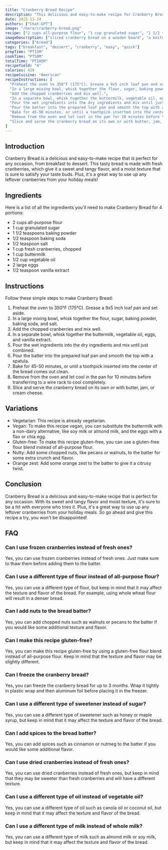 ```yaml
---
title: "Cranberry Bread Recipe"
description: "This delicious and easy-to-make recipe for Cranberry Bread is perfect for any occasion, from breakfast to dessert. With its sweet and tangy flavor and moist texture, it's sure to be a hit with everyone who tries it!"
date: 2022-11-24
authors: ["Chat-GPT"]
image: "/hero/cranberry-bread.png"
recipe: ["2 cups all-purpose flour", "1 cup granulated sugar", "1 1/2 teaspoons baking powder", "1/2 teaspoon baking soda", "1/2 teaspoon salt", "1 cup fresh cranberries, chopped", "1 cup buttermilk", "1/2 cup vegetable oil", "2 large eggs", "1/2 teaspoon vanilla extract"]
imageDescription: ["sliced cranberry bread on a wooden board", "a knife cutting through a slice of cranberry bread", "a plate with a slice of cranberry bread and a glass of milk", "a close-up of a slice of cranberry bread with cranberries visible"]
categories: ["bread"]
tags: ["breakfast", "dessert", "cranberry", "easy", "quick"]
prepTime: "PT15M"
cookTime: "PT50M"
totalTime: "PT1H5M"
recipeYield: "4"
calories: 420
recipeCuisine: "American"
recipeInstructions: [
  "Preheat the oven to 350°F (175°C). Grease a 9x5 inch loaf pan and set aside.",
  "In a large mixing bowl, whisk together the flour, sugar, baking powder, baking soda, and salt.",
  "Add the chopped cranberries and mix well.",
  "In a separate bowl, whisk together the buttermilk, vegetable oil, eggs, and vanilla extract.",
  "Pour the wet ingredients into the dry ingredients and mix until just combined.",
  "Pour the batter into the prepared loaf pan and smooth the top with a spatula.",
  "Bake for 45-50 minutes, or until a toothpick inserted into the center of the bread comes out clean.",
  "Remove from the oven and let cool in the pan for 10 minutes before transferring to a wire rack to cool completely.",
  "Slice and serve the cranberry bread on its own or with butter, jam, or cream cheese."
]
---
```


## Introduction

Cranberry Bread is a delicious and easy-to-make recipe that is perfect for any occasion, from breakfast to dessert. This tasty bread is made with fresh cranberries, which give it a sweet and tangy flavor, and a moist texture that is sure to satisfy your taste buds. Plus, it's a great way to use up any leftover cranberries from your holiday meals!

## Ingredients

Here is a list of all the ingredients you'll need to make Cranberry Bread for 4 portions:

- 2 cups all-purpose flour
- 1 cup granulated sugar
- 1 1/2 teaspoons baking powder
- 1/2 teaspoon baking soda
- 1/2 teaspoon salt
- 1 cup fresh cranberries, chopped
- 1 cup buttermilk
- 1/2 cup vegetable oil
- 2 large eggs
- 1/2 teaspoon vanilla extract

## Instructions

Follow these simple steps to make Cranberry Bread:

1. Preheat the oven to 350°F (175°C). Grease a 9x5 inch loaf pan and set aside.
2. In a large mixing bowl, whisk together the flour, sugar, baking powder, baking soda, and salt.
3. Add the chopped cranberries and mix well.
4. In a separate bowl, whisk together the buttermilk, vegetable oil, eggs, and vanilla extract.
5. Pour the wet ingredients into the dry ingredients and mix until just combined.
6. Pour the batter into the prepared loaf pan and smooth the top with a spatula.
7. Bake for 45-50 minutes, or until a toothpick inserted into the center of the bread comes out clean.
8. Remove from the oven and let cool in the pan for 10 minutes before transferring to a wire rack to cool completely.
9. Slice and serve the cranberry bread on its own or with butter, jam, or cream cheese.

## Variations

- Vegetarian: This recipe is already vegetarian.
- Vegan: To make this recipe vegan, you can substitute the buttermilk with a non-dairy alternative, like soy milk or almond milk, and the eggs with a flax or chia egg.
- Gluten-free: To make this recipe gluten-free, you can use a gluten-free flour blend instead of all-purpose flour.
- Nutty: Add some chopped nuts, like pecans or walnuts, to the batter for some extra crunch and flavor.
- Orange zest: Add some orange zest to the batter to give it a citrusy twist.

## Conclusion

Cranberry Bread is a delicious and easy-to-make recipe that is perfect for any occasion. With its sweet and tangy flavor and moist texture, it's sure to be a hit with everyone who tries it. Plus, it's a great way to use up any leftover cranberries from your holiday meals. So go ahead and give this recipe a try, you won't be disappointed!

## FAQ

### Can I use frozen cranberries instead of fresh ones?

Yes, you can use frozen cranberries instead of fresh ones. Just make sure to thaw them before adding them to the batter.

### Can I use a different type of flour instead of all-purpose flour?

Yes, you can use a different type of flour, but keep in mind that it may affect the texture and flavor of the bread. For example, using whole wheat flour will result in a denser bread.

### Can I add nuts to the bread batter?

Yes, you can add chopped nuts such as walnuts or pecans to the batter if you would like some additional texture and flavor.

### Can I make this recipe gluten-free?

Yes, you can make this recipe gluten-free by using a gluten-free flour blend instead of all-purpose flour. Keep in mind that the texture and flavor may be slightly different.

### Can I freeze the cranberry bread?

Yes, you can freeze the cranberry bread for up to 3 months. Wrap it tightly in plastic wrap and then aluminum foil before placing it in the freezer.

### Can I use a different type of sweetener instead of sugar?

Yes, you can use a different type of sweetener such as honey or maple syrup, but keep in mind that it may affect the texture and flavor of the bread.

### Can I add spices to the bread batter?

Yes, you can add spices such as cinnamon or nutmeg to the batter if you would like some additional flavor.

### Can I use dried cranberries instead of fresh ones?

Yes, you can use dried cranberries instead of fresh ones, but keep in mind that they may be sweeter than fresh cranberries and will have a different texture.

### Can I use a different type of oil instead of vegetable oil?

Yes, you can use a different type of oil such as canola oil or coconut oil, but keep in mind that it may affect the texture and flavor of the bread.

### Can I use a different type of milk instead of whole milk?

Yes, you can use a different type of milk such as almond milk or soy milk, but keep in mind that it may affect the texture and flavor of the bread.